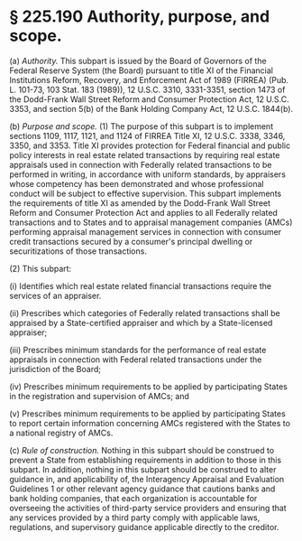 # § 225.190   Authority, purpose, and scope.

(a) *Authority.* This subpart is issued by the Board of Governors of the Federal Reserve System (the Board) pursuant to title XI of the Financial Institutions Reform, Recovery, and Enforcement Act of 1989 (FIRREA) (Pub. L. 101-73, 103 Stat. 183 (1989)), 12 U.S.C. 3310, 3331-3351, section 1473 of the Dodd-Frank Wall Street Reform and Consumer Protection Act, 12 U.S.C. 3353, and section 5(b) of the Bank Holding Company Act, 12 U.S.C. 1844(b).


(b) *Purpose and scope.* (1) The purpose of this subpart is to implement sections 1109, 1117, 1121, and 1124 of FIRREA Title XI, 12 U.S.C. 3338, 3346, 3350, and 3353. Title XI provides protection for Federal financial and public policy interests in real estate related transactions by requiring real estate appraisals used in connection with Federally related transactions to be performed in writing, in accordance with uniform standards, by appraisers whose competency has been demonstrated and whose professional conduct will be subject to effective supervision. This subpart implements the requirements of title XI as amended by the Dodd-Frank Wall Street Reform and Consumer Protection Act and applies to all Federally related transactions and to States and to appraisal management companies (AMCs) performing appraisal management services in connection with consumer credit transactions secured by a consumer's principal dwelling or securitizations of those transactions.


(2) This subpart:


(i) Identifies which real estate related financial transactions require the services of an appraiser.


(ii) Prescribes which categories of Federally related transactions shall be appraised by a State-certified appraiser and which by a State-licensed appraiser;


(iii) Prescribes minimum standards for the performance of real estate appraisals in connection with Federal related transactions under the jurisdiction of the Board;


(iv) Prescribes minimum requirements to be applied by participating States in the registration and supervision of AMCs; and


(v) Prescribes minimum requirements to be applied by participating States to report certain information concerning AMCs registered with the States to a national registry of AMCs.


(c) *Rule of construction.* Nothing in this subpart should be construed to prevent a State from establishing requirements in addition to those in this subpart. In addition, nothing in this subpart should be construed to alter guidance in, and applicability of, the Interagency Appraisal and Evaluation Guidelines 
1 or other relevant agency guidance that cautions banks and bank holding companies, that each organization is accountable for overseeing the activities of third-party service providers and ensuring that any services provided by a third party comply with applicable laws, regulations, and supervisory guidance applicable directly to the creditor.


